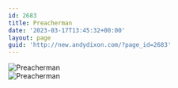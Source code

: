 ```yaml
---
id: 2683
title: Preacherman
date: '2023-03-17T13:45:32+00:00'
layout: page
guid: 'http://new.andydixon.com/?page_id=2683'
---
```


![Preacherman](https://i0.wp.com/assets.g8x2.ldn.idrivee2-23.com/posters/Preacherman%2001.jpg?w=1200&ssl=1 "Preacherman")  
![Preacherman](https://i0.wp.com/assets.g8x2.ldn.idrivee2-23.com/posters/Preacherman%2002.jpg?w=1200&ssl=1 "Preacherman")
